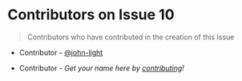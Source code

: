 # Contributors on Issue 10
> Contributors who have contributed in the creation of this Issue

- Contributor - [@john-light](https://github.com/john-light)

- Contributor - _Get your name here by [contributing](../info/#how-can-i-contribute)!_
